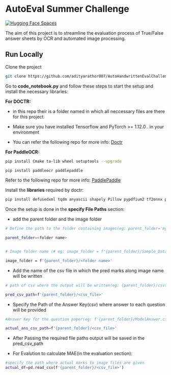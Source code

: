 
# AutoEval Summer Challenge
 [![Hugging Face Spaces](https://img.shields.io/badge/%F0%9F%A4%97%20Hugging%20Face-Spaces-blue)](https://huggingface.co/spaces/adirathor07/AutoEval)

The aim of this project is to streamline the evaluation process of True/False answer sheets by OCR and automated image processing.






## Run Locally

Clone the project

```bash
git clone https://github.com/adityarathor007/AutoHandwrittenEvalChallenge2024.git
```

Go to **code_notebook.py** and follow these steps to start the setup and install the necessary libraries:


    
  **For DOCTR:** 

- in this repo their is a folder named <doctr> in which all neccessary files are there for this project

-  Make sure you have installed Tensorflow and PyTorch >= 1.12.0 . in your environment

- You can refer the following repo for more info: [Doctr](https://github.com/mindee/doctr)



**For PaddleOCR:**

```bash
pip install Cmake ta-lib wheel setuptools --upgrade
```

```bash
pip install paddleocr paddlepaddle 
```
Refer to the following repo for more info: [PaddlePaddle](https://github.com/PaddlePaddle/PaddleOCR/blob/main/doc/doc_ch/quickstart.md)


Install the **libraries** required by doctr:

```bash
pip install defusedxml tqdm anyascii shapely Pillow pypdfium2 tf2onnx pyclipper rapidfuzz langdetect huggingface_hub scipy opencv-python opencv-contrib-python opencv-python-headless 
```

Once the setup is done in the **specify File Paths** section:
-  add the parent folder and the image folder


```bash
# Define the path to the folder containing images(eg: parent_folder='mytest_V2')

parent_folder=<folder name>


# Image folder name (# eg: image_folder = f'{parent_folder}/Sample_Data')

image_folder = f'{parent_folder}/<folder name>'

```

- Add the name of the csv file in which the pred marks along image name will be written

```bash
# path of csv where the output will be written(eg: {parent_folder}/csvs/pred.csv')

pred_csv_path=f'{parent_folder}/<csv_file>'
```

- Specify the Path of the Answer Key(csv) where answer to each question will be provided

``` bash
#Answer Key for the question paper(eg: f'{parent_folder}/ModelAnswer.csv')

actual_ans_csv_path=f'{parent_folder}/<csv_file>'

```

- After Passing the required file paths output will be saved in the pred_csv_path


- For Evalution to calculate MAE(in the evaluation section):

``` bash
#specify the path where actual marks to image files are given
actual_df=pd.read_csv(f'{parent_folder}/<csv_file>')
```

